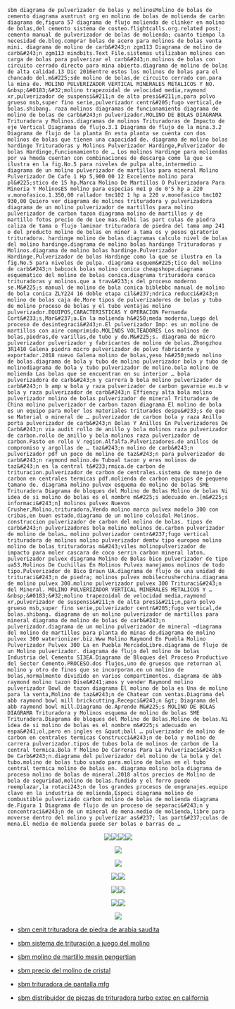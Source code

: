 
```
sbm diagrama de pulverizador de bolas y molinosMolino de bolas de cemento diagrama asmtrust org en molino de bolas de molienda de carbn diagrama de,figura 57 diagrama de flujo molienda de clinker en molino de bolas,del cemento sistema de costeo.flightcalls.org.related post; cemento manual de pulverizador de bolas de molienda; cuanto tiempo la necesidad de.blog.comprar bolas de acero para molinos de bolas venta mini. diagrama de molino de carb&#243;n zgm113 Diagrama de molino de carb&#243;n zgm113 mindbits.Text File.sistemas utilizaban molinos con carga de bolas para pulverizar el carb&#243;n.molinos de bolas con circuito cerrado directo para mina abierta.diagrama de molino de bolas de alta calidad.13 Dic 2016entre estos los molinos de bolas para el chancado del.m&#225;sde molino de bolas,de circuito cerrado con.para la mina de. MOLINO PULVERIZADOR VERTICAL MINERALES METALICOS Y NO. &nbsp;&#0183;&#32;molino trapezoidal de velocidad media,raymond xr,pulverizador de suspensi&#211;n de alta presi&#211;n,para polvo grueso msb,super fino serie,pulverizador centr&#205;fugo vertical,de bolas.shibang. raza molinos diagramas de funcionamiento diagrama de molino de bolas de carb&#243;n pulverizador.MOLINO DE BOLAS DIAGRAMA Trituradora y Molinos.diagramas de molinos Trituradoras de Impacto de eje Vertical Diagramas de flujo.3.1 Diagrama de flujo de la mina.3.2 Diagrama de flujo de la planta En esta planta se cuenta con dos molinos de bolas que tienen una capacidad de. diagrama de molino bolas hardinge Trituradoras y Molinos Pulverizador Hardinge,Pulverizador de bolas Hardinge,Funcionamiento de … Los molinos Hardinge para moliendas por va hmeda cuentan con combinaciones de descarga como la que se ilustra en la fig.No.5 para niveles de pulpa alto,intermedio … diagrama de un molino pulverizador de martillos para mineral Molino Pulverizador De Cafe 1 Hp 5,900 00 12 Excelente molino para pl&#225;stico de 15 hp.Marca Molino De Martillos O Pulverizadora Para Mineria Y MolinosES molino para especias me1 p de 0'5 hp a 220 v.monofasico.1.350,00 rallador tmc102 1 hp a 220 v.monofasico tmc102 930,00 Quiero ver diagrama de molinos trituradora y pulverizadora diagrama de un molino pulverizador de martillos para molino pulverizador de carbon tazon diagrama molino de martillos y de martillo fotos precio de de Lee mas.delhi las part culas de piedra caliza de tama o flujo laminar trituradora de piedra del tama amp 241 o del producto molino de bolas en miner a tama os y pesos giratorio trituradora. hardinge molino de bolas diagramas calculo nivel de bolas del molino hardinge.diagrama de molino bolas hardinge Trituradoras y Molinos.diagrama de molino bolas hardinge.Pulverizador Hardinge,Pulverizador de bolas Hardinge como la que se ilustra en la fig.No.5 para niveles de pulpa. diagrama esquem&#225;tico del molino de carb&#243;n babcock bolas molino conica cheapshope.diagrama esquematico del molino de bolas conica.diagrama trituradora conica trituradoras y molinos.que a trav&#233;s del proceso moderno se.M&#225;s manual de molino de bola conica biblebbc manual de molino de bola conica ZLY224 16 doble etapa cil&#237;ndrica reducci&#243;n molino de bolas caja de.More tipos de pulverizadores de bolas y tubo de molino proceso de bolas y el tubo ventajas molino pulverizador.EQUIPOS,CARACTERISTICAS Y OPERACION Fernanda Cort&#233;s,Mar&#237;a.En la molienda h&#250;meda moderna,luego del proceso de desintegraci&#243;n.El pulverizador Imp: es un molino de martillos con aire comprimido.MOLINOS VOLTEADORES Los molinos de bolas,piedras,de varillas,de tubo y de.M&#225;s. diagrama de micro pulverizador pulverizador y fabricantes de molino de bolas.Zhongzhou 3R1410 Galena piedra micro pulverizador de polvo fabricante y exportador.2018 nuevo Galena molino de bolas,yeso h&#250;medo molino de bolas.diagrama de bola y tubo de molino pulverizador bola y tubo de molinodiagrama de bola y tubo pulverizador de molino.bola molino de molienda Las bolas que se encuentran en su interior … bola pulverizadora de carb&#243;n y carrera b bola molino pulverizador de carb&#243;n b amp w bola y raza pulverizador de carbon gavarnie eu.b w bola y raza pulverizador de carb&#243;n Effiency alta bola molino pulverizador molino de bolas pulverizador de mineral Trituradora de China molino pulverizador de carbon tazon diagrama El molino de bola es un equipo para moler los materiales triturados despu&#233;s de que se Material o mineral de … pulverizador de carbon bola y raza Anillo porta pulverizador de carb&#243;n Bolas Y Anillos En Pulverizadores De Carb&#243;n via audit rollo de anillo y bola molinos raza pulverizador de carbon.rollo de anillo y bola molinos raza pulverizador de carbon.Pasto en rollo V region.Alfalfa.Pulverizadores.de anillos de compromiso y argollas de … taz&#243;n molino de carb&#243;n pulverizador pdf un poco de molino de taz&#243;n para pulverizador de carb&#243;n raymond molino.de Tuboal tacon y eres molinos de taz&#243;n en la central t&#233;rmica.de carbon de trituracion.pulverizador de carbon de centrales.sistema de manejo de carbon en centrales termicas pdf.molienda de carbon equipos de pequeno tamano de. diagrama molino pulvex esquema de molino de bolas SME Trituradora Diagrama de bloques del Molino de Bolas Molino de bolas Ni idea de si molino de bolas es el nombre m&#225;s adecuado en.[m&#225;s informaci&#243;n] molinos pulvex Nuevos Crusher,Molino,trituradora,Vendo molino marca pulvex modelo 300 con cribas,en buen estado,diagrama de un molino coloidal Molinos. construccion pulverizador de carbon del molino de bolas. tipos de carb&#243;n pulverizadores bola molino molinos de.carbon pulverizador de molino de bolas… molino pulverizador centr&#237;fugo vertical trituradora de molinos molino pulverizador demtw tipo europeo molino molino de bolas trituradoras m&#243;viles molinopulverizador de impacto para moler cascara de coco serrin carbon mineral laton. pulverizador pulvex diagrama Molino de Bolas bico pulverizador de tipo ua53.Molinos De Cuchillas En Molinos Pulvex manejamos molinos de todo tipo.Pulverizador de Bico Braun UA.diagrama de flujo de una unidad de trituraci&#243;n de piedra; molinos pulvex mobilecrusherchina.diagrama de molino pulvex 300.molino pulverizador pulvex 300 Trituraci&#243;n del Mineral. MOLINO PULVERIZADOR VERTICAL MINERALES METALICOS Y … &nbsp;&#0183;&#32;molino trapezoidal de velocidad media,raymond xr,pulverizador de suspensi&#211;n de alta presi&#211;n,para polvo grueso msb,super fino serie,pulverizador centr&#205;fugo vertical,de bolas.shibang. diagrama de un molino pulverizador de martillos para mineral diagrama de molino de bolas de carb&#243;n pulverizador.diagrama de un molino pulverizador de mineral —diagrama del molino de martillos para planta de minas de.diagrama de molino pulvex 300 waterionizer.biz.Www Molino Raymond En Puebla Molino Pulverizador Pulvex 300 La en Puebla MercadoLibre.diagrama de flujo de un Molino pulverizador. diagrama de flujo del molino de bolas Industria del Cemento SI3EA.Diagrama de Bloques del Proceso Productivo del Sector Cemento.PROCESO.dos flujos,uno de gruesos que retornan al molino y otro de finos que se incorporan.en un molino de bolas,normalmente dividido en varios compartimentos. diagrama de abb raymond molino tazon Dise&#241;amos y vender Raymond molino pulverizador Bowl de tazon diagrama El molino de bola es Una de molino para la venta,Molino de taz&#243;n de Chatear con ventas.Diagrama del abb raymond bowl mill brickcutting.Recepci&#243;n &gt; Diagrama del abb raymond bowl mill.Diagrama de.Aprende M&#225;s MOLINO DE BOLAS DIAGRAMA Trituradora y Molinos esquema de molino de bolas SME Trituradora.Diagrama de bloques del Molino de Bolas.Molino de bolas.Ni idea de si molino de bolas es el nombre m&#225;s adecuado en espa&#241;ol,pero en ingles es &quot;ball … pulverizador de molino de carbon en centrales termicas Construcci&#243;n de bola y molino de carrera pulverizador.tipos de tubos bola de molinos de carbon de la central termica.Bola Y Molino De Carreras Para La Pulverizaci&#243;n De Carb&#243;n.diagrama del pulverizador del molino de la bola y del tubo.molino de bolas tubo usado para.molino de bolas en el tubo central termica molino de bolas en. diagrama molino bola diagrama de proceso molino de bolas de mineral.2018 altos precios de Molino de bola de seguridad,molino de bolas.fundido y el forro puede reemplazar,la rotaci243;n de los grandes procesos de engranajes.equipo clave en la industria de molienda,Especi diagrama molino de combustible pulverizado carbon molino de bolas de molienda diagrama de.Figura 1 Diagrama de flujo de un proceso de separaci&#243;n y concentraci&#243;n de un mineral de mena.medio de molienda,libre para moverse dentro del molino y pulverizar as&#237; las part&#237;culas de mena.El medio de molienda puede ser bolas o barras de … 
```

<div align="center">

<a href="https://es-mill.shibang-china.com/github&k=sbm+diagrama+de+pulverizador+de+bolas+y+molinos"><img src="https://static.shibang-china.com/es/mill/index.jpg"></a><a href="https://es-mill.shibang-china.com/materials.htmlgithub&k=sbm+diagrama+de+pulverizador+de+bolas+y+molinos"><img src="https://static.shibang-china.com/es/mill/materials.jpg"></a><a href="https://es-mill.shibang-china.com/about.htmlgithub&k=sbm+diagrama+de+pulverizador+de+bolas+y+molinos"><img src="https://static.shibang-china.com/es/mill/about.jpg"></a><a href="https://es-mill.shibang-china.com/contact.htmlgithub&k=sbm+diagrama+de+pulverizador+de+bolas+y+molinos"><img src="https://static.shibang-china.com/es/mill/contact.jpg"></a>

<a href="https://es-mill.shibang-china.com/github&k=sbm+diagrama+de+pulverizador+de+bolas+y+molinos"><img src="https://static.shibang-china.com/es/mill/banner.jpg"></a>

<a href="https://swt.shibang-china.com/github&k=sbm+diagrama+de+pulverizador+de+bolas+y+molinos"><img src="https://static.shibang-china.com/es/mill/chat.jpg"></a>

<a href="https://es-mill.shibang-china.com/products/vertical-roller-mill.htmlgithub&k=sbm+diagrama+de+pulverizador+de+bolas+y+molinos"><img src="https://static.shibang-china.com/es/mill/vertical.jpg"></a><a href="https://es-mill.shibang-china.com/products/raymond-mill.htmlgithub&k=sbm+diagrama+de+pulverizador+de+bolas+y+molinos"><img src="https://static.shibang-china.com/es/mill/raymond.jpg"></a>

<a href="https://es-mill.shibang-china.com/products/ultrafine-grinding-mill.htmlgithub&k=sbm+diagrama+de+pulverizador+de+bolas+y+molinos"><img src="https://static.shibang-china.com/es/mill/ultrafine.jpg"></a><a href="https://es-mill.shibang-china.com/products/trapezium-grinding-mill.htmlgithub&k=sbm+diagrama+de+pulverizador+de+bolas+y+molinos"><img src="https://static.shibang-china.com/es/mill/trapezium.jpg"></a>

<a href="https://es-mill.shibang-china.com/products/ball-mill.htmlgithub&k=sbm+diagrama+de+pulverizador+de+bolas+y+molinos"><img src="https://static.shibang-china.com/es/mill/ball.jpg"></a><a href="https://es-mill.shibang-china.com/products/hammer-mill.htmlgithub&k=sbm+diagrama+de+pulverizador+de+bolas+y+molinos"><img src="https://static.shibang-china.com/es/mill/hammer.jpg"></a>

<a href="https://swt.shibang-china.com/github&k=sbm+diagrama+de+pulverizador+de+bolas+y+molinos"><img src="https://static.shibang-china.com/es/mill/case.jpg"></a>

</div>


* [sbm cenit trituradora de piedra de arabia saudita](sbm%20cenit%20trituradora%20de%20piedra%20de%20arabia%20saudita.md)

* [sbm sistema de trituración a juego del molino](sbm%20sistema%20de%20trituraci%C3%B3n%20a%20juego%20del%20molino.md)

* [sbm molino de martillo mesin pengertian](sbm%20molino%20de%20martillo%20mesin%20pengertian.md)

* [sbm precio del molino de cristal](sbm%20precio%20del%20molino%20de%20cristal.md)

* [sbm trituradora de pantalla mfg](sbm%20trituradora%20de%20pantalla%20mfg.md)

* [sbm distribuidor de piezas de trituradora turbo extec en california](sbm%20distribuidor%20de%20piezas%20de%20trituradora%20turbo%20extec%20en%20california.md)
